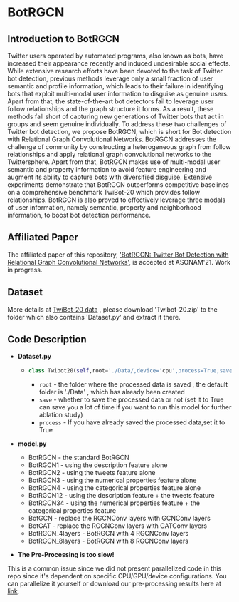 # BotRGCN

## Introduction to BotRGCN

Twitter users operated by automated programs, also known as bots, have increased their appearance recently and induced undesirable social effects. While extensive research efforts have been devoted to the task of Twitter bot detection, previous methods leverage only a small fraction of user semantic and profile information, which leads to their failure in identifying bots that exploit multi-modal user information to disguise as genuine users. Apart from that, the state-of-the-art bot detectors fail to leverage user follow relationships and the graph structure it forms. As a result, these methods fall short of capturing new generations of Twitter bots that act in groups and seem genuine individually. To address these two challenges of Twitter bot detection, we propose BotRGCN, which is short for Bot detection with Relational Graph Convolutional Networks. BotRGCN addresses the challenge of community by constructing a heterogeneous graph from follow relationships and apply relational graph convolutional networks to the Twittersphere. Apart from that, BotRGCN makes use of multi-modal user semantic and property information to avoid feature engineering and augment its ability to capture bots with diversified disguise. Extensive experiments demonstrate that BotRGCN outperforms competitive baselines on a comprehensive benchmark TwiBot-20 which provides follow relationships. BotRGCN is also proved to effectively leverage three modals of user information, namely semantic, property and neighborhood information, to boost bot detection performance.

## Affiliated Paper

The affiliated paper of this repository, ['BotRGCN: Twitter Bot Detection with Relational Graph Convolutional Networks'](https://arxiv.org/abs/2106.13092), is accepted at ASONAM'21. Work in progress.

## Dataset

More details at [TwiBot-20 data](https://github.com/GabrielHam/TwiBot-20) , please download 'Twibot-20.zip' to the folder which also contains 'Dataset.py' and extract it there.

## Code Description

- **Dataset.py**

  - ```python
    class Twibot20(self,root='./Data/,device='cpu',process=True,save=True)
    ```

    - `root` - the folder where the processed data is saved , the default folder is './Data' , which has already been created
    - `save` - whether to save the processed data or not (set it to True can save you a lot of time if you want to run this model for further ablation study)
    - `process` - If you have already saved the processed data,set it to True

- **model.py**

  - BotRGCN - the standard BotRGCN
  - BotRGCN1 - using the description feature alone
  - BotRGCN2 - using the tweets feature alone
  - BotRGCN3 - using the numerical properties feature alone
  - BotRGCN4 - using the categorical properties feature alone
  - BotRGCN12 - using the description feature + the tweets feature
  - BotRGCN34 - using the numerical properties feature + the categorical properties feature
  - BotGCN - replace the RGCNConv layers with GCNConv layers
  - BotGAT - replace the RGCNConv layers with GATConv layers
  - BotRGCN_4layers - BotRGCN with 4 RGCNConv layers
  - BotRGCN_8layers - BotRGCN with 8 RGCNConv layers

- **The Pre-Processing is too slow!**

This is a common issue since we did not present parallelized code in this repo since it's dependent on specific CPU/GPU/device configurations. You can parallelize it yourself or download our pre-processing results here at [link](https://drive.google.com/file/d/14X1yg-TK_5-On1JfHop6off5_bLzrRvA/view?usp=sharing).
